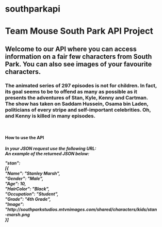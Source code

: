 # southparkapi
<H1>Team Mouse South Park API Project</H1>
<H2>Welcome to our API where you can access information on a fair few characters from South Park. You can also see images of your favourite characters.<br> 
 <p>
<H3>The animated series of 297 episodes is not for children. In fact, its goal seems to be to offend as many as possible as it presents the adventures of Stan, Kyle, Kenny and Cartman. The show has taken on Saddam Hussein, Osama bin Laden, politicians of every stripe and self-important celebrities. 
Oh, and Kenny is killed in many episodes.</H3></p><br>

<H4><p><b>How to use the API</b></p><H4>
<H5><p>In your JSON request use the following URL:<br>
 An example of the returned JSON below:</p>
  <p> <b>"stan": </b><br>
  [{ <br>
   "Name": "Stanley Marsh",<br>
   "Gender": "Male",<br>
   "Age": 10,<br>
   "HairColor": "Black",<br>
   "Occupation": "Student",<br>
   "Grade": "4th Grade",<br>
   "Image": "http://southparkstudios.mtvnimages.com/shared/characters/kids/stan-marsh.png 
   <br>}]
 </p></H5>
